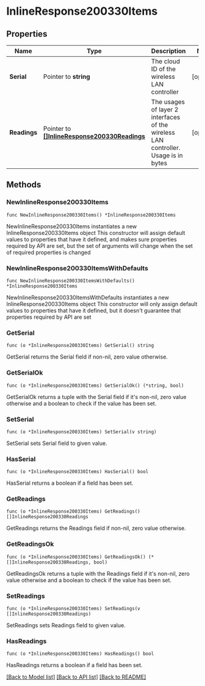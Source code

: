# InlineResponse200330Items

## Properties

Name | Type | Description | Notes
------------ | ------------- | ------------- | -------------
**Serial** | Pointer to **string** | The cloud ID of the wireless LAN controller | [optional] 
**Readings** | Pointer to [**[]InlineResponse200330Readings**](InlineResponse200330Readings.md) | The usages of layer 2 interfaces of the wireless LAN controller. Usage is in bytes | [optional] 

## Methods

### NewInlineResponse200330Items

`func NewInlineResponse200330Items() *InlineResponse200330Items`

NewInlineResponse200330Items instantiates a new InlineResponse200330Items object
This constructor will assign default values to properties that have it defined,
and makes sure properties required by API are set, but the set of arguments
will change when the set of required properties is changed

### NewInlineResponse200330ItemsWithDefaults

`func NewInlineResponse200330ItemsWithDefaults() *InlineResponse200330Items`

NewInlineResponse200330ItemsWithDefaults instantiates a new InlineResponse200330Items object
This constructor will only assign default values to properties that have it defined,
but it doesn't guarantee that properties required by API are set

### GetSerial

`func (o *InlineResponse200330Items) GetSerial() string`

GetSerial returns the Serial field if non-nil, zero value otherwise.

### GetSerialOk

`func (o *InlineResponse200330Items) GetSerialOk() (*string, bool)`

GetSerialOk returns a tuple with the Serial field if it's non-nil, zero value otherwise
and a boolean to check if the value has been set.

### SetSerial

`func (o *InlineResponse200330Items) SetSerial(v string)`

SetSerial sets Serial field to given value.

### HasSerial

`func (o *InlineResponse200330Items) HasSerial() bool`

HasSerial returns a boolean if a field has been set.

### GetReadings

`func (o *InlineResponse200330Items) GetReadings() []InlineResponse200330Readings`

GetReadings returns the Readings field if non-nil, zero value otherwise.

### GetReadingsOk

`func (o *InlineResponse200330Items) GetReadingsOk() (*[]InlineResponse200330Readings, bool)`

GetReadingsOk returns a tuple with the Readings field if it's non-nil, zero value otherwise
and a boolean to check if the value has been set.

### SetReadings

`func (o *InlineResponse200330Items) SetReadings(v []InlineResponse200330Readings)`

SetReadings sets Readings field to given value.

### HasReadings

`func (o *InlineResponse200330Items) HasReadings() bool`

HasReadings returns a boolean if a field has been set.


[[Back to Model list]](../README.md#documentation-for-models) [[Back to API list]](../README.md#documentation-for-api-endpoints) [[Back to README]](../README.md)


